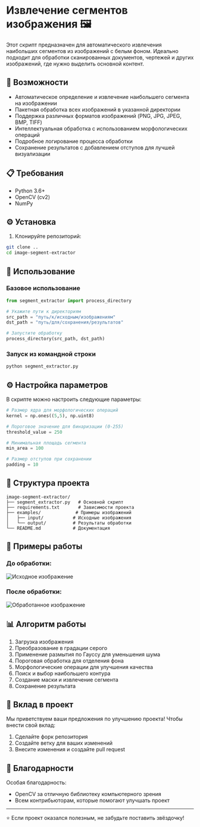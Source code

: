 # Извлечение сегментов изображения 🖼️

Этот скрипт предназначен для автоматического извлечения наибольших сегментов из изображений с белым фоном. Идеально подходит для обработки сканированных документов, чертежей и других изображений, где нужно выделить основной контент.

## 🎯 Возможности

- Автоматическое определение и извлечение наибольшего сегмента на изображении
- Пакетная обработка всех изображений в указанной директории
- Поддержка различных форматов изображений (PNG, JPG, JPEG, BMP, TIFF)
- Интеллектуальная обработка с использованием морфологических операций
- Подробное логирование процесса обработки
- Сохранение результатов с добавлением отступов для лучшей визуализации

## 📋 Требования

- Python 3.6+
- OpenCV (cv2)
- NumPy

## ⚙️ Установка

1. Клонируйте репозиторий:
```bash
git clone ..
cd image-segment-extractor
```

## 🚀 Использование

### Базовое использование

```python
from segment_extractor import process_directory

# Укажите пути к директориям
src_path = "путь/к/исходным/изображениям"
dst_path = "путь/для/сохранения/результатов"

# Запустите обработку
process_directory(src_path, dst_path)
```

### Запуск из командной строки

```bash
python segment_extractor.py
```

## ⚙️ Настройка параметров

В скрипте можно настроить следующие параметры:

```python
# Размер ядра для морфологических операций
kernel = np.ones((5,5), np.uint8)

# Пороговое значение для бинаризации (0-255)
threshold_value = 250

# Минимальная площадь сегмента
min_area = 100

# Размер отступов при сохранении
padding = 10
```

## 📝 Структура проекта

```
image-segment-extractor/
├── segment_extractor.py   # Основной скрипт
├── requirements.txt       # Зависимости проекта
├── examples/             # Примеры изображений
│   ├── input/           # Исходные изображения
│   └── output/          # Результаты обработки
└── README.md            # Документация
```

## 🎯 Примеры работы

### До обработки:
![Исходное изображение](examples/input/example.png)

### После обработки:
![Обработанное изображение](examples/output/processed_example.png)

## 📊 Алгоритм работы

1. Загрузка изображения
2. Преобразование в градации серого
3. Применение размытия по Гауссу для уменьшения шума
4. Пороговая обработка для отделения фона
5. Морфологические операции для улучшения качества
6. Поиск и выбор наибольшего контура
7. Создание маски и извлечение сегмента
8. Сохранение результата

## 🤝 Вклад в проект

Мы приветствуем ваши предложения по улучшению проекта! Чтобы внести свой вклад:

1. Сделайте форк репозитория
2. Создайте ветку для ваших изменений
3. Внесите изменения и создайте pull request

## 🙏 Благодарности

Особая благодарность:
- OpenCV за отличную библиотеку компьютерного зрения
- Всем контрибьюторам, которые помогают улучшать проект

---
⭐️ Если проект оказался полезным, не забудьте поставить звёздочку!



